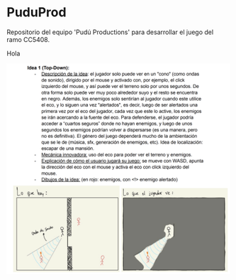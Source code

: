 # PuduProd
Repositorio del equipo 'Pudú Productions' para desarrollar el juego del ramo CC5408.

Hola

![ideafinal.png](ideafinal.png)
